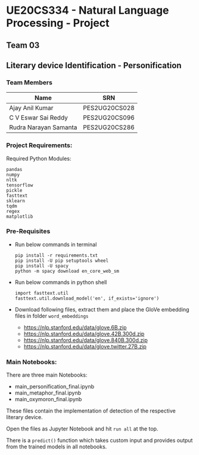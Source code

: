 # UE20CS334 - Natural Language Processing - Project

## Team 03

## Literary device Identification - Personification

### Team Members

| Name                  | SRN           |
| --------------------- | ------------- |
| Ajay Anil Kumar       | PES2UG20CS028 |
| C V Eswar Sai Reddy   | PES2UG20CS096 |
| Rudra Narayan Samanta | PES2UG20CS286 |

### Project Requirements:

Required Python Modules:

```
pandas
numpy
nltk
tensorflow
pickle
fasttext
sklearn
tqdm
regex
matplotlib
```

### Pre-Requisites

* Run below commands in terminal

  ```
  pip install -r requirements.txt
  pip install -U pip setuptools wheel
  pip install -U spacy
  python -m spacy download en_core_web_sm
  ```
* Run below commands in python shell

  ```
  import fasttext.util
  fasttext.util.download_model('en', if_exists='ignore')
  ```
* Download following files, extract them and place the GloVe embedding files in folder `word_embeddings`

  * https://nlp.stanford.edu/data/glove.6B.zip
  * https://nlp.stanford.edu/data/glove.42B.300d.zip
  * https://nlp.stanford.edu/data/glove.840B.300d.zip
  * https://nlp.stanford.edu/data/glove.twitter.27B.zip

### Main Notebooks:

There are three main Notebooks:

* main_personification_final.ipynb
* main_metaphor_final.ipynb
* main_oxymoron_final.ipynb

These files contain the implementation of detection of the respective literary device.

Open the files as Jupyter Notebook and hit `run all` at the top.

There is a `predict()` function which takes custom input and provides output from the trained models in all notebooks.
